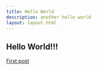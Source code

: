 ```yaml
---
title: Hello World
description: another hello world
layout: layout.html
---
```

## Hello World!!!

<a href="/posts/first-post.html">First post</a>

